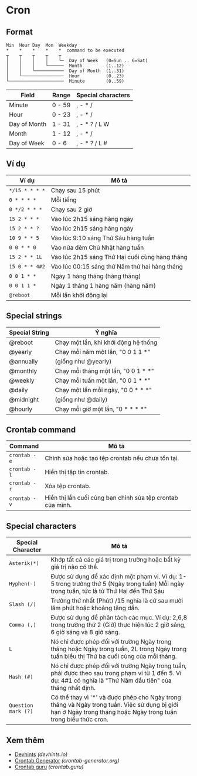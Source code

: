 # Cron

Format
-------

```
Min  Hour Day  Mon  Weekday
*    *    *    *    *  command to be executed
┬    ┬    ┬    ┬    ┬
│    │    │    │    └─  Day of Week   (0=Sun .. 6=Sat)
│    │    │    └──────  Month         (1..12)
│    │    └───────────  Day of Month  (1..31)
│    └────────────────  Hour          (0..23)
└─────────────────────  Minute        (0..59)
```

| Field        | Range  | Special characters |
|--------------|--------|--------------------|
| Minute       | 0 - 59 | , - * /            |
| Hour         | 0 - 23 | , - * /            |
| Day of Month | 1 - 31 | , - * ? / L W      |
| Month        | 1 - 12 | , - * /            |
| Day of Week  | 0 - 6  | , - * ? / L #      |

Ví dụ
--------

| Ví dụ          | Mô tả                                          |
|----------------|------------------------------------------------|
| `*/15 * * * *` | Chạy sau 15 phút                               |
| `0 * * * *`    | Mỗi tiếng                                      |
| `0 */2 * * *`  | Chạy sau 2 giờ                                 |
| `15 2 * * *`   | Vào lúc 2h15 sáng hàng ngày                    |
| `15 2 * * ?`   | Vào lúc 2h15 sáng hàng ngày                    |
| `10 9 * * 5`   | Vào lúc 9:10 sáng Thứ Sáu hàng tuần            |
| `0 0 * * 0`    | Vào nửa đêm Chủ Nhật hàng tuần                 |
| `15 2 * * 1L`  | Vào lúc 2h15 sáng Thứ Hai cuối cùng hàng tháng |
| `15 0 * * 4#2` | Vào lúc 00:15 sáng thứ Năm thứ hai hàng tháng  |
| `0 0 1 * *`    | Ngày 1 hàng tháng (hàng tháng)                 |
| `0 0 1 1 *`    | Ngày 1 tháng 1 hàng năm (hàng năm)             |
| `@reboot`      | Mỗi lần khởi động lại                          |

Special strings
---------------

| Special String | Ý nghĩa                              |
|----------------|--------------------------------------|
| @reboot        | Chạy một lần, khi khởi động hệ thống |
| @yearly        | Chạy mỗi năm một lần, "0 0 1 1 *"    |
| @annually      | (giống như @yearly)                  |
| @monthly       | Chạy mỗi tháng một lần, "0 0 1 * *"  |
| @weekly        | Chạy mỗi tuần một lần, "0 0 1 * *"   |
| @daily         | Chạy một lần mỗi ngày, "0 0 * * *"   |
| @midnight      | (giống như @daily)                   |
| @hourly        | Chạy mỗi giờ một lần, "0 * * * *"    |

Crontab command
---------------

| Command      | Mô tả                                                      |
|--------------|------------------------------------------------------------|
| `crontab -e` | Chỉnh sửa hoặc tạo tệp crontab nếu chưa tồn tại.           |
| `crontab -l` | Hiển thị tập tin crontab.                                  |
| `crontab -r` | Xóa tệp crontab.                                           |
| `crontab -v` | Hiển thị lần cuối cùng bạn chỉnh sửa tệp crontab của mình. |

Special characters
------------------

| Special Character   | Mô tả                                                                                                                                                           |
|---------------------|-----------------------------------------------------------------------------------------------------------------------------------------------------------------|
| `Asterik(*)`        | Khớp tất cả các giá trị trong trường hoặc bất kỳ giá trị nào có thể.                                                                                            |
| `Hyphen(-)`         | Được sử dụng để xác định một phạm vi. Ví dụ: 1-5 trong trường thứ 5 (Ngày trong tuần) Mỗi ngày trong tuần, tức là từ Thứ Hai đến Thứ Sáu                        |
| `Slash (/)`         | Trường thứ nhất (Phút) /15 nghĩa là cứ sau mười lăm phút hoặc khoảng tăng dần.                                                                                  |
| `Comma (,)`         | Được sử dụng để phân tách các mục. Ví dụ: 2,6,8 trong trường thứ 2 (Giờ) thực hiện lúc 2 giờ sáng, 6 giờ sáng và 8 giờ sáng.                                    |
| `L`                 | Nó chỉ được phép đối với trường Ngày trong tháng hoặc Ngày trong tuần, 2L trong Ngày trong tuần biểu thị Thứ ba cuối cùng của mỗi tháng.                        |
| `Hash (#)`          | Nó chỉ được phép đối với trường Ngày trong tuần, phải được theo sau trong phạm vi từ 1 đến 5. Ví dụ: 4#1 có nghĩa là "Thứ Năm đầu tiên" của tháng nhất định.    |
| `Question mark (?)` | Có thể thay vì '*' và được phép cho Ngày trong tháng và Ngày trong tuần. Việc sử dụng bị giới hạn ở Ngày trong tháng hoặc Ngày trong tuần trong biểu thức cron. |

Xem thêm
--------

* [Devhints](https://devhints.io/cron) _(devhints.io)_
* [Crontab Generator](https://crontab-generator.org/) _(crontab-generator.org)_
* [Crontab guru](https://crontab.guru/) _(crontab.guru)_
